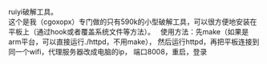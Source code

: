 ruiyi破解工具。  
这个是我（cgoxopx）专门做的只有590k的小型破解工具，可以很方便地安装在平板上（通过hook或者覆盖系统文件等方法）。  
使用方法：先make（如果是arm平台，可以直接运行./httpd，不用make），
然后运行httpd，再把平板连接到同一个wifi，代理服务器改成电脑的ip，
端口8008，重启，登录
